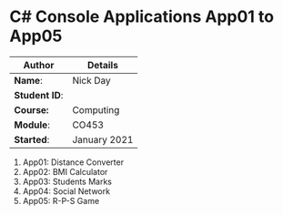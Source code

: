 # C# Console Applications App01 to App05
| Author | Details |
| ---- | ---- |
**Name**: | Nick Day  |
**Student ID**: |  |
**Course:** | Computing |
**Module**: | CO453     |
**Started**: | January 2021 |    

1. App01: Distance Converter
2. App02: BMI Calculator
3. App03: Students Marks
4. App04: Social Network
5. App05: R-P-S Game
